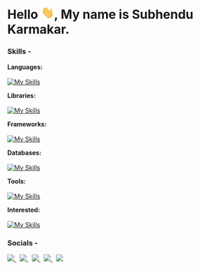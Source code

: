 # Hello <img width="30" src="https://github.com/Venom-61/Venom-61/blob/main/assets/gif/Hi.gif" />, My name is Subhendu Karmakar.

### Skills -

**Languages:**  
<br />
[![My Skills](https://skillicons.dev/icons?i=c,cpp,cs,html,css,sass,js,ts)]()

**Libraries:**
<br />
<br />
[![My Skills](https://skillicons.dev/icons?i=react,redux,bootstrap,tailwind,materialui,styledcomponents,d3,nodejs)]()

**Frameworks:**
<br />
<br />
[![My Skills](https://skillicons.dev/icons?i=nextjs,angular,express,dotnet)]()

**Databases:**
<br />
<br />
[![My Skills](https://skillicons.dev/icons?i=firebase,mongodb,mysql)]()

**Tools:**
<br />
<br />
[![My Skills](https://skillicons.dev/icons?i=git,github,vim,bash,linux,postman,webpack,vscode,visualstudio)]()

**Interested:**
<br />
<br />
[![My Skills](https://skillicons.dev/icons?i=threejs,wasm,blender,unity,unreal)]()


### Socials -

<p align="left">
  <a href="https://twitter.com/maikarmahoon" target="_blank">
    <img src="https://skillicons.dev/icons?i=twitter" />
  </a>
  &nbsp;
  <a href="https://www.linkedin.com/in/maikarmahoon/" target="_blank">
    <img src="https://skillicons.dev/icons?i=linkedin" />
  </a>
  &nbsp;
  <a href="https://www.instagram.com/maikarmahoon/" target="_blank">
    <img src="https://skillicons.dev/icons?i=instagram" />
  </a>
  &nbsp;
  <a href="#">
    <img src="https://skillicons.dev/icons?i=discord" target="_blank"/>
  </a>
  &nbsp;
  <a href="https://stackoverflow.com/users/14745054/subhendu-karmakar" target="_blank">
    <img src="https://skillicons.dev/icons?i=stackoverflow" />
  </a>
</p>
